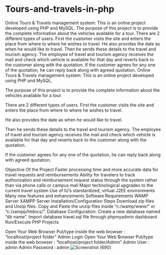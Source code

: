 # Tours-and-travels-in-php
Online Tours &amp; Travels management system: This is an online project developed using PHP and MySQL.  The purpose of this project is to provide the complete information about the vehicles available for a tour.  There are 2 different types of users. First the customer visits the site and enters the place from where to where he wishes to travel.  He also provides the date as when he would like to travel.  Then he sends these details to the travel and tourism agency. The employee of travel and tourism agency receives the mail and check which vehicle is available for that day and reverts back to the customer along with the quotation.  If the customer agrees for any one of the quotation, he can reply back along with agreed quotation.
Online Tours & Travels management system: This is an online project developed using PHP and MySQL.

The purpose of this project is to provide the complete information about the vehicles available for a tour.

There are 2 different types of users. First the customer visits the site and enters the place from where to where he wishes to travel.

He also provides the date as when he would like to travel.

Then he sends these details to the travel and tourism agency. The employee of travel and tourism agency receives the mail and check which vehicle is available for that day and reverts back to the customer along with the quotation.

If the customer agrees for any one of the quotation, he can reply back along with agreed quotation.

Objective Of the Project
Faster processing time and more accurate data for travel requests and reimbursements
Ability for travelers to track authorization and reimbursement request status through the system rather than via phone calls or campus mail
Major technological upgrades to the current travel system
Use of IU’s standardized, virtual J2EE environments
Many new features and enhancements
Software Requirements
WAMP Server
XAMPP Server
Installation/Configuration Steps
Download zip files and Unzip files.
Copy and Paste the unzip files inside “c:/wamp/www/” or “c:/xampp/htdocs/”.
Database Configuration:
Create a new database named “db name”.
Import database travel.sql file through phpmyadmin dashboard
Run/Execute PHP Projects

Open Your Web Browser
Put/type inside the web browser : “localhost/project folder”
Admin Login
Open Your Web Browser
Put/type inside the web browser : “localhost/project folder/Admin”
Admin User : admin
Admin Password : admin
![Screenshot (690)](https://user-images.githubusercontent.com/62458493/112156424-3ca6e980-8c0c-11eb-948e-25a5f9035ec3.png)
